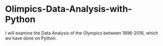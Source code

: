 # Olimpics-Data-Analysis-with-Python
I will examine the Data Analysis of the Olympics between 1896-2016, which we have done on Python.

